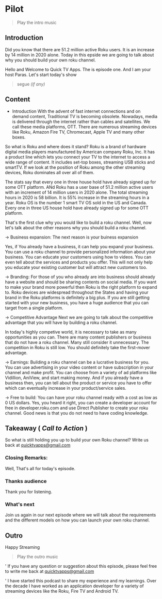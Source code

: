 # Pilot

> Play the intro music  

## Introduction
Did you know that there are 51.2 million active Roku users. It is an increase by 14 million in 2020 alone. Today in this epside we are going to talk about why you should build your own roku channel. 

Hello and Welcome to Quick TV Apps. The is episode one. And I am your host Paras. Let's start today's show



> segue *(if any)*

## Content
* Introduction
With the advent of fast internet connections and on demand content, Traditional TV is becoming obsolete. Nowadays, media is delivered  through the internet rather than cables and satellites. We call these media platforms, OTT. There are numerous streaming devices like Roku, Amazon Fire TV, Chromecast, Apple TV and many other boxes.  

So what is Roku and where does it stand? 
Roku is a brand of hardware digital media players manufactured by American company Roku, Inc. It has a product line which lets you connect your TV to the internet to access a wide range of content. It includes set-top boxes, streaming USB sticks and smartTV. If we look at the position of Roku among the other streaming devices, Roku dominates all over all of them. 

The stats say that every one in three house hold have already signed up for some OTT platform. ANd Roku has a user base of 51.2 million active users with an increment of 14 million users in 2020 alone. The total streaming hours in 2020 is 58 billion. It is 55% increase in the streaming hours in a year. Roku OS is the number 1 smart TV OS sold in the US and Canada. Every one in three US house hold have already signed up for some OTT platform.  

That's the first clue why you would like to build a roku channel.
Well, now let's talk about the other reasons why you should build a roku channel. 


-> Business expansion:
The next reason is your buiness expansion

Yes, if You already have a business, it can help you expand your business. You can use a roku channel to provide personalized information about your business. You can educate your customers using how to videos. You can even tell about the services and products you offer. This will not only help you educate your existing customer but will attract new customers too.

-> Branding:
For those of you who already are into business should already have a website and should be sharing contents on social media. If you want to make your brand more powerful then Roku is the right platform to expand to. Roku devices are widespread throughout the States and having your brand in the Roku platforms is definitely a big plus. If you are still getting started with your new business, you have a huge audience that you can target from a single platform.

-> Competitive Advantage
Next we are going to talk about the competitive advantage that you will have by building a roku channel.

In today's highly competive world, it is necessary to take as many opportunities as you can. There are many content publishers or business that do not have a roku channel. Many still consider it unnecessary. The competition in Roku is still low. You should definitely take the first-mover advantage.

-> Earnings:
Building a roku channel can be a lucrative business for you. You can use advertising in your video content or have subscription in your channel and make profit. You can choose from a variety of ad platforms like Vidillion, AniView, and start making money. And if you already have a business then, you can tell about the product or service you have to offer which can eventually increase in your product/service sales. 

-> Free to build:
You can have your roku channel ready with a cost as low as 0 US dollars. Yes, you heard it right, you can create a developer account for free in developer.roku.com and use Direct Publisher to create your roku channel. Good news is that you do not need to have coding knowledge.

## Takeaway ( *Call to Action* )
So what is still holding you up to build your own Roku channel? Write us back at quicktvapps@gmail.com

### Closing Remarks:
Well, That's all for today's episode.

### Thanks audience
Thank you for listening.

### What's next
Join us again in our next episode where we will talk about the requirements and the different models on how you can launch your own roku channel.

## Outro
Happy Streaming




> Play the outro music




' If you have any question or suggestion about this episode, please feel free to write me back at quicktvapps@gmail.com

' I have started this podcast to share my experience and my learnings. Over the decade I have worked as an application developer for a variety of streaming devices like the Roku, Fire TV and Android TV. 